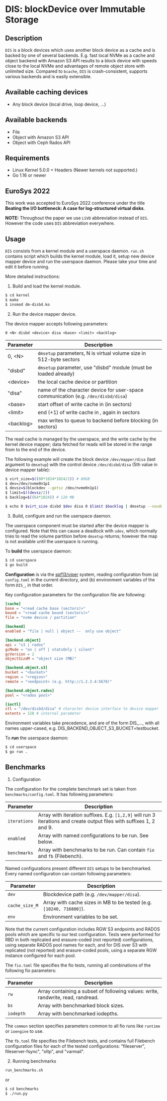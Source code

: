 # DIS: blockDevice over Immutable Storage

## Description

`DIS` is a block devices which uses another block device as a cache and is backed by one of several backends. E.g. fast local NVMe as a cache and object backend with Amazon S3 API results to a block device with speeds close to the local NVMe and advantages of remote object store with unlimited size. Compared to `bcache`, `DIS` is crash-consistent, supports various backends and is easily extensible.

## Available caching devices

- Any block device (local drive, loop device, ...)

## Available backends

- File
- Object with Amazon S3 API
- Object with Ceph Rados API

## Requirements

- Linux Kernel 5.0.0 + Headers (Newer kernels not supported.)
- Go 1.16 or newer

## EuroSys 2022

This work was accepted to EuroSys 2022 conference under the title **Beating the I/O bottleneck: A case for log-structured virtual disks**.

**NOTE:** Throughout the paper we use `LSVD` abbreviation instead of `DIS`. However the code uses `DIS` abbreviation everywhere.

## Usage

`DIS` consists from a kernel module and a userspace daemon. `run.sh` contains script which builds the kernel module, load it, setup new device mapper device and run the userspace daemon. Please take your time and edit it before running.

More detailed instructions:

1. Build and load the kernel module.

```bash
$ cd kernel
$ make
$ insmod dm-disbd.ko
```

2. Run the device mapper device.

The device mapper accepts following parameters:

```
0 <N> disbd <device> disa <base> <limit> <backlog>
```

| Parameter | Description |
| --- | --- |
| 0, <N\> | `dmsetup` parameters, N is virtual volume size in 512-byte sectors |
| "disbd" | `dmsetup` parameter, use "disbd" module (must be loaded already) |
| <device\> | the local cache device or partition |
| "disa" | name of the character device for user-space communication (e.g. `/dev/disbd/disa`) |
| <base\> | start offset of write cache in <device> (in sectors) |
| <limit\> | end (+1) of write cache in <device>, again in sectors |
| <backlog\> | max writes to queue to backend before blocking (in sectors) |

The read cache is managed by the userspace, and the write cache by the kernel device mapper; data fetched for reads will be stored in the range from <limit> to the end of the device.

The following example will create the block device `/dev/mapper/disa` (last argument to `dmsetup`) with the control device `/dev/disbd/disa` (5th value in device mapper table):

```bash
$ virt_size=$((80*1024*1024/2)) # 80GB
$ dev=/dev/nvme0n1p1 
$ devsz=$(blockdev --getsz /dev/nvme0n1p1)
$ limit=$((devsz/2))
$ backlog=$((64*1024)) # 128 MB

$ echo 0 $virt_size disbd $dev disa 0 $limit $backlog | dmsetup --noudevsync create disa
```
3. Build, configure and run the userspace daemon.

The userspace component must be started after the device mapper is configured. Note that this can cause a deadlock with `udev`, which normally tries to read the volume partition before `dmsetup` returns; however the map is not available until the userspace is running.

To **build** the userspace daemon:

```bash
$ cd userspace
$ go build
```

**Configuration** is via the [spf13/viper](https://github.com/spf13/viper) system, reading configuration from (a) `config.toml` in the current directory, and (b) environment variables of the form `DIS_`, in that order.

Key configuration parameters for the configuration file are following:

```toml
[cache]
base = "<read cache base (sectors)>"
bound = "<read cache bound (sectors)>"
file = "nvme device / partition"

[backend]
enabled = "file | null | object --  only use object"

[backend.object]
api = "s3 | rados"
gcMode = "on | off | statsOnly | silent"
gcVersion = 2
objectSizeM = "object size (MB)"

[backend.object.s3]
bucket = "<bucket>"
region = "<region>"
remote = "<endpoint> (e.g. http://1.2.3.4:5678)"

[backend.object.rados]
pool = "<rados pool>"

[ioctl] 
ctl = "/dev/disbd/disa" # character device interface to device mapper
extents = 128 # internal parameter
```

Environment variables take precedence, and are of the form DIS_..., with all names upper-cased, e.g. DIS_BACKEND_OBJECT_S3_BUCKET=testbucket.

To **run** the userspace daemon:

```bash
$ cd userspace
$ go run .
```

## Benchmarks

1. Configuration

The configuration for the complete benchmark set is taken from `benchmarks/config.toml`. It has following parameters:

| Parameter | Description |
| --- | --- |
| `iterations` | Array with iteration suffixes. E.g. `[1,2,9]` will run 3 iterations and create output files with suffixes 1, 2 and 9. |
| `enabled` | Array with named configurations to be run. See below. |
| `benchmarks` | Array with benchmarks to be run. Can contain `fio` and `fb` (Filebench). |

Named configurations present different `DIS` setups to be benchmarked. Every named configuration can contain following parameters:

| Parameter | Description |
| --- | --- |
| `dev` | Blockdevice path (e.g. `/dev/mapper/disa`). | 
| `cache_size_M` | Array with cache sizes in MB to be tested (e.g. `[10240, 716800]`). |
| `env` | Environment variables to be set. |

Note that the current configuration includes RGW S3 endpoints and RADOS pools which are specific to our test configuration. Tests were performed for RBD in both replicated and erasure-coded (not reported) configurations, using separate RADOS pool names for each, and for DIS over S3 with replicated (not reported) and erasure-coded pools, using a separate RGW instance configured for each pool.

The `fio.toml` file specifies the fio tests, running all combinations of the following fio parameters:

| Parameter | Description |
| --- | --- | 
| `rw` | Array containing a subset of following values: write, randwrite, read, randread. |
| `bs` | Array with benchmarked block sizes. |
| `iodepth` | Array with benchmarked iodepths. |

The `common` section specifies parameters common to all fio runs like `runtime` or `ioengine` to use. 

The `fb.toml` file specifies the Filebench tests, and contains full Filebench configuration files for each of the tested configurations: "fileserver", fileserver-fsync", "oltp", and "varmail".

2. Running benchmarks

```bash
run_benchmarks.sh
```

or

```bash
$ cd benchmarks
$ ./run.py
```
